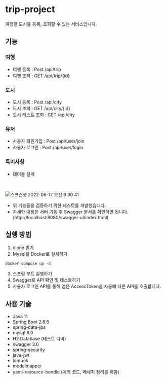 # trip-project
여행갈 도시를 등록, 조회할 수 있는 서비스입니다.

## 기능
### 여행
- 여행 등록 : Post /api/trip
- 여행 조회 : GET /api/trip/{id}

### 도시
- 도시 등록 : Post /api/city
- 도시 조회 : GET /api/city/{id}
- 도시 리스트 조회 : GET /api/city

### 유저
- 사용자 회원가입 : Post /api/user/join
- 사용자 로그인 : Post /api/user/login

### 특이사항
* 테이블 설계     
</br>

![스크린샷 2022-06-17 오전 9 00 41](https://user-images.githubusercontent.com/68800994/174216396-9bbf334f-20f1-413d-b96c-bac104e3441d.png)

* 위 기능들을 검증하기 위한 테스트를 개발했습니다.   
* 자세한 내용은 서버 기동 후 Swagger 문서를 확인하면 됩니다. (http://localhost:8080/swagger-ui/index.html)
## 실행 방법
1. clone 받기
2. Mysql를 Docker로 설치하기
~~~shell
docker-compose up -d
~~~
3. 스프링 부트 실행하기
4. Swagger로 API 확인 및 테스트하기
5. 사용자 로그인 API를 통해 얻은 AccessToken을 사용해 다른 API를 호출합니다.

## 사용 기술
* Java 11
* Spring Boot 2.6.6
* spring-data-jpa
* mysql 8.0 
* H2 Database (테스트 디비)
* swagger 3.0
* spring-security 
* java-jwt
* lombok
* modelmapper
* yaml-resource-bundle (예외 코드, 메세지 정리를 위함)
